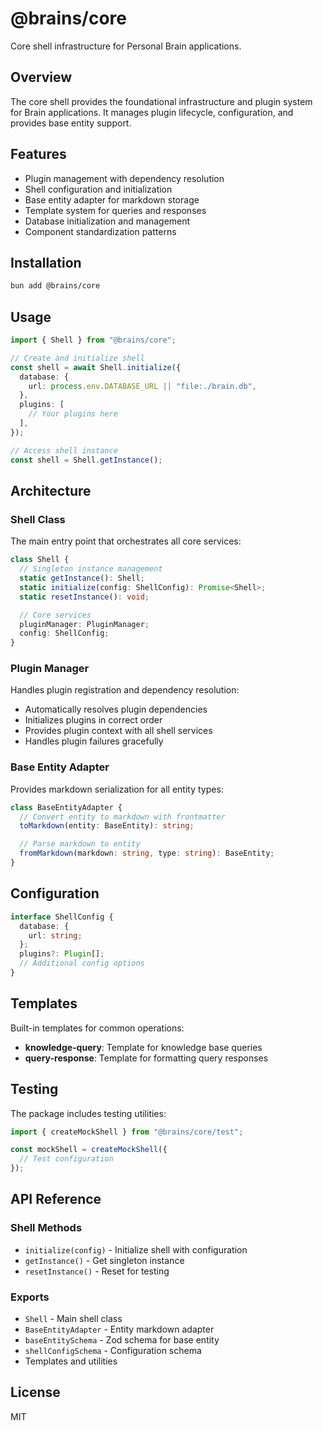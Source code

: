 # @brains/core

Core shell infrastructure for Personal Brain applications.

## Overview

The core shell provides the foundational infrastructure and plugin system for Brain applications. It manages plugin lifecycle, configuration, and provides base entity support.

## Features

- Plugin management with dependency resolution
- Shell configuration and initialization
- Base entity adapter for markdown storage
- Template system for queries and responses
- Database initialization and management
- Component standardization patterns

## Installation

```bash
bun add @brains/core
```

## Usage

```typescript
import { Shell } from "@brains/core";

// Create and initialize shell
const shell = await Shell.initialize({
  database: {
    url: process.env.DATABASE_URL || "file:./brain.db",
  },
  plugins: [
    // Your plugins here
  ],
});

// Access shell instance
const shell = Shell.getInstance();
```

## Architecture

### Shell Class

The main entry point that orchestrates all core services:

```typescript
class Shell {
  // Singleton instance management
  static getInstance(): Shell;
  static initialize(config: ShellConfig): Promise<Shell>;
  static resetInstance(): void;

  // Core services
  pluginManager: PluginManager;
  config: ShellConfig;
}
```

### Plugin Manager

Handles plugin registration and dependency resolution:

- Automatically resolves plugin dependencies
- Initializes plugins in correct order
- Provides plugin context with all shell services
- Handles plugin failures gracefully

### Base Entity Adapter

Provides markdown serialization for all entity types:

```typescript
class BaseEntityAdapter {
  // Convert entity to markdown with frontmatter
  toMarkdown(entity: BaseEntity): string;

  // Parse markdown to entity
  fromMarkdown(markdown: string, type: string): BaseEntity;
}
```

## Configuration

```typescript
interface ShellConfig {
  database: {
    url: string;
  };
  plugins?: Plugin[];
  // Additional config options
}
```

## Templates

Built-in templates for common operations:

- **knowledge-query**: Template for knowledge base queries
- **query-response**: Template for formatting query responses

## Testing

The package includes testing utilities:

```typescript
import { createMockShell } from "@brains/core/test";

const mockShell = createMockShell({
  // Test configuration
});
```

## API Reference

### Shell Methods

- `initialize(config)` - Initialize shell with configuration
- `getInstance()` - Get singleton instance
- `resetInstance()` - Reset for testing

### Exports

- `Shell` - Main shell class
- `BaseEntityAdapter` - Entity markdown adapter
- `baseEntitySchema` - Zod schema for base entity
- `shellConfigSchema` - Configuration schema
- Templates and utilities

## License

MIT
